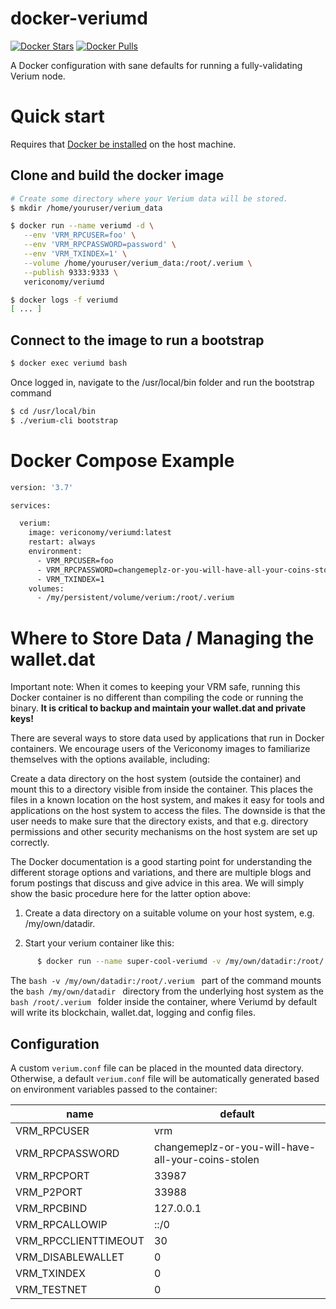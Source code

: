 
# docker-veriumd

[![Docker Stars](https://img.shields.io/docker/stars/vericonomy/veriumd.svg)](https://hub.docker.com/r/vericonomy/veriumd/)
[![Docker Pulls](https://img.shields.io/docker/pulls/vericonomy/veriumd.svg)](https://hub.docker.com/r/vericonomy/veriumd/)

A Docker configuration with sane defaults for running a fully-validating Verium node.

# Quick start

Requires that [Docker be installed](https://docs.docker.com/install/) on the host machine.

## Clone and build the docker image

```bash
# Create some directory where your Verium data will be stored.
$ mkdir /home/youruser/verium_data

$ docker run --name veriumd -d \
   --env 'VRM_RPCUSER=foo' \
   --env 'VRM_RPCPASSWORD=password' \
   --env 'VRM_TXINDEX=1' \
   --volume /home/youruser/verium_data:/root/.verium \
   --publish 9333:9333 \
   vericonomy/veriumd

$ docker logs -f veriumd
[ ... ]
```

## Connect to the image to run a bootstrap
```bash
$ docker exec veriumd bash
```

Once logged in, navigate to the /usr/local/bin folder and run the bootstrap command

```bash
$ cd /usr/local/bin
$ ./verium-cli bootstrap

```

# Docker Compose Example

```bash
version: '3.7'

services:

  verium:
    image: vericonomy/veriumd:latest
    restart: always
    environment:
      - VRM_RPCUSER=foo
      - VRM_RPCPASSWORD=changemeplz-or-you-will-have-all-your-coins-stolen
      - VRM_TXINDEX=1
    volumes:
      - /my/persistent/volume/verium:/root/.verium
```

# Where to Store Data / Managing the wallet.dat

Important note: When it comes to keeping your VRM safe, running this Docker container is no different than compiling the code or running the binary.  <b>It is critical to backup and maintain your wallet.dat and private keys!</b>

There are several ways to store data used by applications that run in Docker containers. We encourage users of the Vericonomy images to familiarize themselves with the options available, including:

Create a data directory on the host system (outside the container) and mount this to a directory visible from inside the container. This places the files in a known location on the host system, and makes it easy for tools and applications on the host system to access the files. The downside is that the user needs to make sure that the directory exists, and that e.g. directory permissions and other security mechanisms on the host system are set up correctly.

The Docker documentation is a good starting point for understanding the different storage options and variations, and there are multiple blogs and forum postings that discuss and give advice in this area. We will simply show the basic procedure here for the latter option above:

1. Create a data directory on a suitable volume on your host system, e.g. /my/own/datadir.

2. Start your verium container like this:

```bash
      $ docker run --name super-cool-veriumd -v /my/own/datadir:/root/.verium -d vericonomy/veriumd:tag
```

The ```bash -v /my/own/datadir:/root/.verium ``` part of the command mounts the ```bash /my/own/datadir ``` directory from the underlying host system as the ```bash /root/.verium ``` folder inside the container, where Veriumd by default will write its blockchain, wallet.dat, logging and config files.

## Configuration

A custom `verium.conf` file can be placed in the mounted data directory.
Otherwise, a default `verium.conf` file will be automatically generated based
on environment variables passed to the container:

| name | default |
| ---- | ------- |
| VRM_RPCUSER | vrm |
| VRM_RPCPASSWORD | changemeplz-or-you-will-have-all-your-coins-stolen |
| VRM_RPCPORT | 33987 |
| VRM_P2PORT | 33988 |
| VRM_RPCBIND | 127.0.0.1 |
| VRM_RPCALLOWIP | ::/0 |
| VRM_RPCCLIENTTIMEOUT | 30 |
| VRM_DISABLEWALLET | 0 |
| VRM_TXINDEX | 0 |
| VRM_TESTNET | 0 |